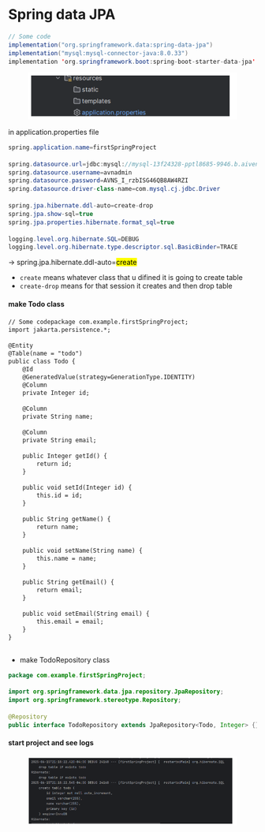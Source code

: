 # Spring data JPA



```java
// Some code
implementation("org.springframework.data:spring-data-jpa")
implementation("mysql:mysql-connector-java:8.0.33")
implementation 'org.springframework.boot:spring-boot-starter-data-jpa'

```

<figure><img src="../.gitbook/assets/image (8) (1).png" alt=""><figcaption></figcaption></figure>

in application.properties file

```java
spring.application.name=firstSpringProject

spring.datasource.url=jdbc:mysql://mysql-13f24328-pptl8685-9946.b.aivencloud.com:16510/defaultdb
spring.datasource.username=avnadmin
spring.datasource.password=AVNS_I_rzbISG46QB8AW4RZI
spring.datasource.driver-class-name=com.mysql.cj.jdbc.Driver

spring.jpa.hibernate.ddl-auto=create-drop
spring.jpa.show-sql=true
spring.jpa.properties.hibernate.format_sql=true

logging.level.org.hibernate.SQL=DEBUG
logging.level.org.hibernate.type.descriptor.sql.BasicBinder=TRACE

```



-> spring.jpa.hibernate.ddl-auto=<mark style="background-color:yellow;">create</mark>       &#x20;

* `create` means whatever class that u difined it is going to create table
* `create-drop` means for that session it creates and then drop table



#### make Todo class

```
// Some codepackage com.example.firstSpringProject;
import jakarta.persistence.*;

@Entity
@Table(name = "todo")
public class Todo {
    @Id
    @GeneratedValue(strategy=GenerationType.IDENTITY)
    @Column
    private Integer id;

    @Column
    private String name;

    @Column
    private String email;

    public Integer getId() {
        return id;
    }

    public void setId(Integer id) {
        this.id = id;
    }

    public String getName() {
        return name;
    }

    public void setName(String name) {
        this.name = name;
    }

    public String getEmail() {
        return email;
    }

    public void setEmail(String email) {
        this.email = email;
    }
}


```

* make TodoRepository class

```java
package com.example.firstSpringProject;

import org.springframework.data.jpa.repository.JpaRepository;
import org.springframework.stereotype.Repository;

@Repository
public interface TodoRepository extends JpaRepository<Todo, Integer> {}
```

#### start project and see logs

<figure><img src="../.gitbook/assets/image (9) (1).png" alt=""><figcaption></figcaption></figure>
